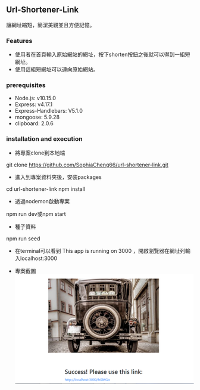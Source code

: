 ## Url-Shortener-Link
讓網址縮短，簡潔美觀並且方便記憶。


### Features
- 使用者在首頁輸入原始網站的網址，按下shorten按鈕之後就可以得到一組短網址。
- 使用這組短網址可以連向原始網站。


### prerequisites
- Node.js: v10.15.0
- Express: v4.17.1
- Express-Handlebars: V5.1.0
- mongoose: 5.9.28
- clipboard: 2.0.6


### installation and execution
- 將專案clone到本地端

git clone https://github.com/SophiaCheng66/url-shortener-link.git 

- 進入到專案資料夾後，安裝packages

cd url-shortener-link  npm install
  
- 透過nodemon啟動專案

npm run dev或npm start


- 種子資料

npm run seed


- 在terminal可以看到 This app is running on 3000
 ，開啟瀏覽器在網址列輸入localhost:3000
 
 
- 專案截圖
![image]( https://github.com/SophiaCheng66/url-shortener-link/blob/master/img/url-shortener.PNG)



